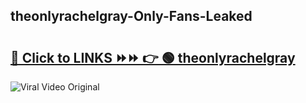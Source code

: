 
 ## theonlyrachelgray-Only-Fans-Leaked

# <h2><a href="https://clipsfans.com/theonlyrachelgray&ref=git">🔗 Click to LINKS ⏩⏩ 👉 🟢 theonlyrachelgray </a></h2>

<a href="https://clipsfans.com/theonlyrachelgray&ref=git" rel="nofollow" data-target="animated-image.originalLink"><img src="https://i.ibb.co.com/xMMVF88/686577567.gif" alt="Viral Video Original" style="max-width: 100%; display: inline-block;" data-target="animated-image.originalImage"></a>

